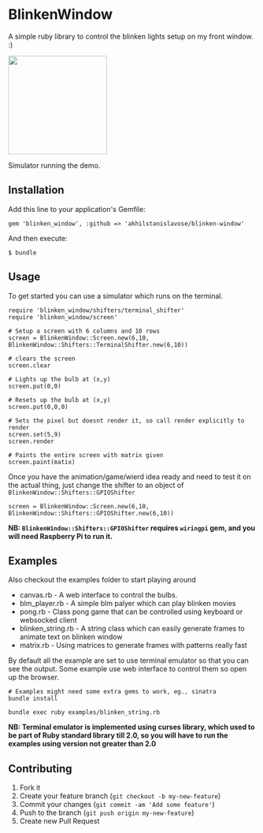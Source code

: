 # BlinkenWindow

A simple ruby library to control the blinken lights setup on my front window. :)

<a href='https://asciinema.org/a/14974?autoplay=1' target='_blank'><img src='https://cloud.githubusercontent.com/assets/955760/5542335/07769048-8b0b-11e4-9f44-b34fe9a41c8b.png' width='200' /></a>

Simulator running the demo.

## Installation

Add this line to your application's Gemfile:

    gem 'blinken_window', :github => 'akhilstanislavose/blinken-window'

And then execute:

    $ bundle

## Usage

To get started you can use a simulator which runs on the terminal.

    require 'blinken_window/shifters/terminal_shifter'
    require 'blinken_window/screen'

    # Setup a screen with 6 columns and 10 rows
    screen = BlinkenWindow::Screen.new(6,10, BlinkenWindow::Shifters::TerminalShifter.new(6,10))

    # clears the screen
    screen.clear

    # Lights up the bulb at (x,y)
    screen.put(0,0)

    # Resets up the bulb at (x,y)
    screen.put(0,0,0)

    # Sets the pixel but doesnt render it, so call render explicitly to render
    screen.set(5,9)
    screen.render

    # Paints the entire screen with matrix given
    screen.paint(matix)

Once you have the animation/game/wierd idea ready and need to test it on the actual thing, just change the shifter to an object of `BlinkenWindow::Shifters::GPIOShifter`

    screen = BlinkenWindow::Screen.new(6,10, BlinkenWindow::Shifters::GPIOShifter.new(6,10))

**NB: `BlinkenWindow::Shifters::GPIOShifter` requires `wiringpi` gem, and you will need Raspberry Pi to run it.**

## Examples

Also checkout the examples folder to start playing around

  * canvas.rb -  A web interface to control the bulbs.
  * blm_player.rb - A simple blm palyer which can play blinken movies
  * pong.rb - Class pong game that can be controlled using keyboard or websocked client
  * blinken_string.rb - A string class which can easily generate frames to animate text on blinken window
  * matrix.rb - Using matrices to generate frames with patterns really fast

By default all the example are set to use terminal emulator so that you can see the output. Some example use web interface to control them so open up the browser.

    # Examples might need some extra gems to work, eg., sinatra
    bundle install

    bundle exec ruby examples/blinken_string.rb

**NB: Terminal emulator is implemented using curses library, which used to be part of Ruby standard library till 2.0, so you will have to run the examples using version not greater than 2.0**

## Contributing

1. Fork it
2. Create your feature branch (`git checkout -b my-new-feature`)
3. Commit your changes (`git commit -am 'Add some feature'`)
4. Push to the branch (`git push origin my-new-feature`)
5. Create new Pull Request
